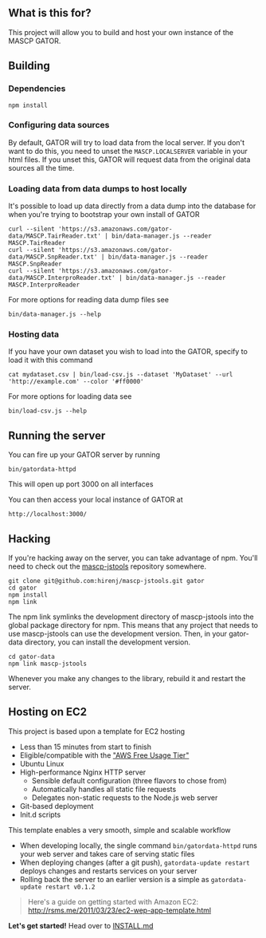 ## What is this for? ##

This project will allow you to build and host your own instance of the MASCP GATOR.

## Building ##

### Dependencies ###

    npm install

### Configuring data sources ###

By default, GATOR will try to load data from the local server. If you don't want to do this, you need to unset the `MASCP.LOCALSERVER` variable in your html files. If you unset this, GATOR will request data from the original data sources all the time.

### Loading data from data dumps to host locally ###

It's possible to load up data directly from a data dump into the database for 
when you're trying to bootstrap your own install of GATOR

    curl --silent 'https://s3.amazonaws.com/gator-data/MASCP.TairReader.txt' | bin/data-manager.js --reader MASCP.TairReader
    curl --silent 'https://s3.amazonaws.com/gator-data/MASCP.SnpReader.txt' | bin/data-manager.js --reader MASCP.SnpReader
    curl --silent 'https://s3.amazonaws.com/gator-data/MASCP.InterproReader.txt' | bin/data-manager.js --reader MASCP.InterproReader
    
For more options for reading data dump files see

    bin/data-manager.js --help

### Hosting data ###

If you have your own dataset you wish to load into the GATOR, specify to load it with this command

    cat mydataset.csv | bin/load-csv.js --dataset 'MyDataset' --url 'http://example.com' --color '#ff0000'

For more options for loading data see

    bin/load-csv.js --help


## Running the server ##

You can fire up your GATOR server by running

    bin/gatordata-httpd
    
This will open up port 3000 on all interfaces

You can then access your local instance of GATOR at

    http://localhost:3000/

## Hacking ##

If you're hacking away on the server, you can take advantage of npm. You'll
need to check out the [mascp-jstools](https://github.com/hirenj/mascp-jstools/) repository somewhere.

    git clone git@github.com:hirenj/mascp-jstools.git gator
    cd gator
    npm install
    npm link
  
The npm link symlinks the development directory of mascp-jstools into the 
global package directory for npm. This means that any project that needs to
use mascp-jstools can use the development version. Then, in your gator-data directory, you can install the development version.

    cd gator-data
    npm link mascp-jstools
  
Whenever you make any changes to the library, rebuild it and restart the server.

## Hosting on EC2 ##

This project is based upon a template for EC2 hosting

- Less than 15 minutes from start to finish
- Eligible/compatible with the ["AWS Free Usage Tier"](http://aws.amazon.com/free/)
- Ubuntu Linux
- High-performance Nginx HTTP server
  - Sensible default configuration (three flavors to chose from)
  - Automatically handles all static file requests
  - Delegates non-static requests to the Node.js web server
- Git-based deployment
- Init.d scripts

This template enables a very smooth, simple and scalable workflow

- When developing locally, the single command `bin/gatordata-httpd` runs your web server and takes care of serving static files
- When deploying changes (after a git push), `gatordata-update restart` deploys changes and restarts services on your server
- Rolling back the server to an earlier version is a simple as `gatordata-update restart v0.1.2`

> Here's a guide on getting started with Amazon EC2: <http://rsms.me/2011/03/23/ec2-wep-app-template.html>

**Let's get started!** Head over to [INSTALL.md](https://github.com/hirenj/gator-data/blob/master/INSTALL.md#readme)

